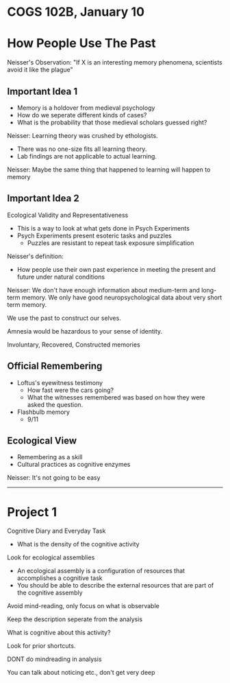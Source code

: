 # COGS 102B, January 10 #

# How People Use The Past #

Neisser's Observation: "If X is an interesting memory phenomena,
                        scientists avoid it like the plague"

Important Idea 1
----------------

- Memory is a holdover from medieval psychology
- How do we seperate different kinds of cases?
- What is the probability that those medieval scholars guessed right?

Neisser: Learning theory was crushed by ethologists.

- There was no one-size fits all learning theory.
- Lab findings are not applicable to actual learning.

Neisser: Maybe the same thing that happened to learning will happen to memory

Important Idea 2
----------------

Ecological Validity and Representativeness
  - This is a way to look at what gets done in Psych Experiments
  - Psych Experiments present esoteric tasks and puzzles
    - Puzzles are resistant to repeat task exposure simplification

Neisser's definition:
  - How people use their own past experience in meeting the present and future
    under natural conditions

Neisser: We don't have enough information about medium-term and long-term
         memory. We only have good neuropsychological data about very
         short term memory.

We use the past to construct our selves.

Amnesia would be hazardous to your sense of identity.

Involuntary, Recovered, Constructed memories

Official Remembering
--------------------

- Loftus's eyewitness testimony
  - How fast were the cars going?
  - What the witnesses remembered was based on how they were asked the question.
- Flashbulb memory
  - 9/11

Ecological View
---------------

- Remembering as a skill
- Cultural practices as cognitive enzymes

Neisser: It's not going to be easy

---

# Project 1 #

Cognitive Diary and Everyday Task

- What is the density of the cognitive activity

Look for ecological assemblies

- An ecological assembly is a configuration of resources that accomplishes 
  a cognitive task
- You should be able to describe the external resources that are part of the 
  cognitive assembly

Avoid mind-reading, only focus on what is observable

Keep the description seperate from the analysis

What is cognitive about this activity?

Look for prior shortcuts.

DONT do mindreading in analysis

You can talk about noticing etc., don't get very deep
